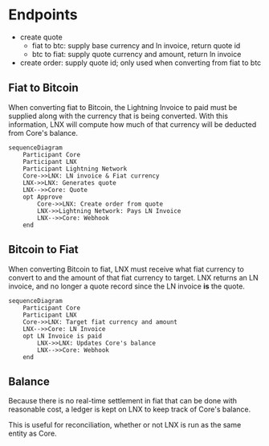 # Endpoints

- create quote
  - fiat to btc: supply base currency and ln invoice, return quote id
  - btc to fiat: supply quote currency and amount, return ln invoice
- create order: supply quote id; only used when converting from fiat to btc

## Fiat to Bitcoin

When converting fiat to Bitcoin, the Lightning Invoice to paid must be supplied along with the currency that is being converted. With this information, LNX will compute how much of that currency will be deducted from Core's balance.

```mermaid
sequenceDiagram
    Participant Core
    Participant LNX
    Participant Lightning Network
    Core->>LNX: LN invoice & Fiat currency
    LNX->>LNX: Generates quote
    LNX-->>Core: Quote
    opt Approve
        Core->>LNX: Create order from quote
        LNX->>Lightning Network: Pays LN Invoice
        LNX-->>Core: Webhook
    end
```

## Bitcoin to Fiat

When converting Bitcoin to fiat, LNX must receive what fiat currency to convert to and the amount of that fiat currency to target. LNX returns an LN invoice, and no longer a quote record since the LN invoice **is** the quote.

```mermaid
sequenceDiagram
    Participant Core
    Participant LNX
    Core->>LNX: Target fiat currency and amount
    LNX-->>Core: LN Invoice
    opt LN Invoice is paid
        LNX->>LNX: Updates Core's balance
        LNX-->>Core: Webhook
    end
```

## Balance

Because there is no real-time settlement in fiat that can be done with reasonable cost, a ledger is kept on LNX to keep track of Core's balance.

This is useful for reconciliation, whether or not LNX is run as the same entity as Core.
